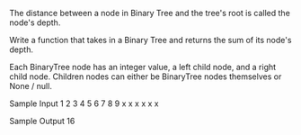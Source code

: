 The distance between a node in Binary Tree and the tree's root is called the node's depth.

Write a function that takes in a Binary Tree and returns the sum of its node's depth.

Each BinaryTree node has an integer value, a left child node, and a right child node.
Children nodes can either be BinaryTree nodes themselves or None / null.

Sample Input
1
2 3
4 5 6 7
8 9 x x x x x x

Sample Output
16
